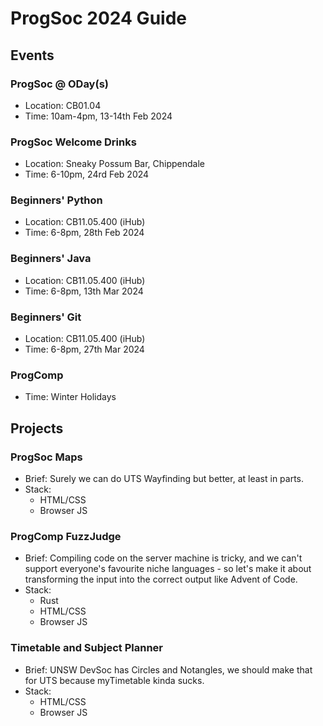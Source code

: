 # ProgSoc 2024 Guide

## Events

### ProgSoc @ ODay(s)

* Location: CB01.04
* Time: 10am-4pm, 13-14th Feb 2024

### ProgSoc Welcome Drinks

* Location: Sneaky Possum Bar, Chippendale
* Time: 6-10pm, 24rd Feb 2024

### Beginners' Python

* Location: CB11.05.400 (iHub)
* Time: 6-8pm, 28th Feb 2024

### Beginners' Java

* Location: CB11.05.400 (iHub)
* Time: 6-8pm, 13th Mar 2024

### Beginners' Git

* Location: CB11.05.400 (iHub)
* Time: 6-8pm, 27th Mar 2024

### ProgComp

* Time: Winter Holidays

## Projects

### ProgSoc Maps

* Brief: Surely we can do UTS Wayfinding but better, at least in parts.
* Stack:
    * HTML/CSS
    * Browser JS

### ProgComp FuzzJudge

* Brief: Compiling code on the server machine is tricky, and we can't support everyone's favourite niche languages - so let's make it about transforming the input into the correct output like Advent of Code.
* Stack:
    * Rust
    * HTML/CSS
    * Browser JS

### Timetable and Subject Planner

* Brief: UNSW DevSoc has Circles and Notangles, we should make that for UTS because myTimetable kinda sucks.
* Stack:
    * HTML/CSS
    * Browser JS
